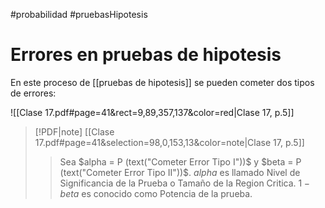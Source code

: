 #probabilidad #pruebasHipotesis

# Errores en pruebas de hipotesis

En este proceso de [[pruebas de hipotesis]] se pueden cometer dos tipos de errores:

![[Clase 17.pdf#page=41&rect=9,89,357,137&color=red|Clase 17, p.5]]

> [!PDF|note] [[Clase 17.pdf#page=41&selection=98,0,153,13&color=note|Clase 17, p.5]]
> > Sea $alpha = P (text("Cometer Error Tipo I"))$ y $beta = P (text("Cometer Error Tipo II"))$. $alpha$ es llamado Nivel de Significancia de la Prueba o Tamaño de la Region Critica. $1 − beta$ es conocido como Potencia de la prueba.

